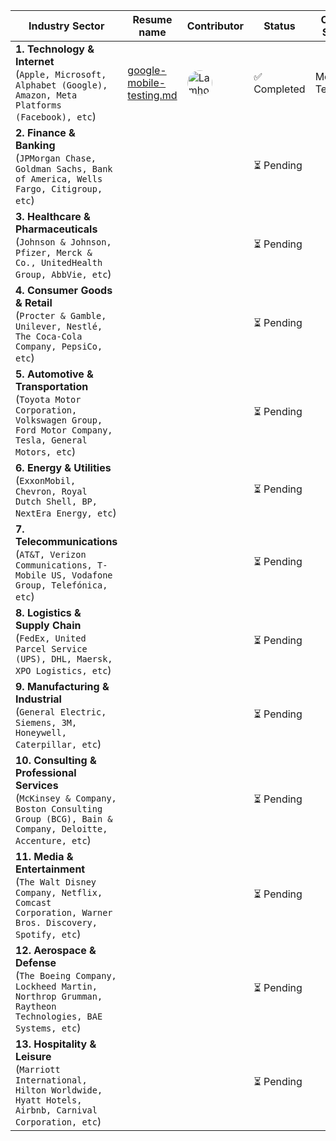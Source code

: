 | Industry Sector                                                                                                                               | Resume name                                      | Contributor                                                                                                      | Status    | Core Skill     | Resume link                   |
|-----------------------------------------------------------------------------------------------------------------------------------------------|--------------------------------------------------|------------------------------------------------------------------------------------------------------------------|-----------|----------------|-------------------------------|
| **1. Technology & Internet**<br>(`Apple, Microsoft, Alphabet (Google), Amazon, Meta Platforms (Facebook), etc`)                               | [google-mobile-testing.md](1/google-mobile-testing.md) | [<img src="https://github.com/lamhotsiagian.png?size=40" alt="Lamhot Siagian" width="40" height="40" style="border-radius:50%;">](https://github.com/lamhotsiagian) | ✅ Completed | Mobile Testing | [🔗](https://test-architect.github.io/sdet-resume-catalog/1/google-mobile-testing) |
| **2. Finance & Banking**<br>(`JPMorgan Chase, Goldman Sachs, Bank of America, Wells Fargo, Citigroup, etc`)                                   |                                                  |                                                                                                                  | ⏳ Pending |                |                               |
| **3. Healthcare & Pharmaceuticals**<br>(`Johnson & Johnson, Pfizer, Merck & Co., UnitedHealth Group, AbbVie, etc`)                            |                                                  |                                                                                                                  | ⏳ Pending |                |                               |
| **4. Consumer Goods & Retail**<br>(`Procter & Gamble, Unilever, Nestlé, The Coca-Cola Company, PepsiCo, etc`)                                 |                                                  |                                                                                                                  | ⏳ Pending |                |                               |
| **5. Automotive & Transportation**<br>(`Toyota Motor Corporation, Volkswagen Group, Ford Motor Company, Tesla, General Motors, etc`)          |                                                  |                                                                                                                  | ⏳ Pending |                |                               |
| **6. Energy & Utilities**<br>(`ExxonMobil, Chevron, Royal Dutch Shell, BP, NextEra Energy, etc`)                                              |                                                  |                                                                                                                  | ⏳ Pending |                |                               |
| **7. Telecommunications**<br>(`AT&T, Verizon Communications, T-Mobile US, Vodafone Group, Telefónica, etc`)                                   |                                                  |                                                                                                                  | ⏳ Pending |                |                               |
| **8. Logistics & Supply Chain**<br>(`FedEx, United Parcel Service (UPS), DHL, Maersk, XPO Logistics, etc`)                                    |                                                  |                                                                                                                  | ⏳ Pending |                |                               |
| **9. Manufacturing & Industrial**<br>(`General Electric, Siemens, 3M, Honeywell, Caterpillar, etc`)                                           |                                                  |                                                                                                                  | ⏳ Pending |                |                               |
| **10. Consulting & Professional Services**<br>(`McKinsey & Company, Boston Consulting Group (BCG), Bain & Company, Deloitte, Accenture, etc`) |                                                  |                                                                                                                  | ⏳ Pending |                |                               |
| **11. Media & Entertainment**<br>(`The Walt Disney Company, Netflix, Comcast Corporation, Warner Bros. Discovery, Spotify, etc`)              |                                                  |                                                                                                                  | ⏳ Pending |                |                               |
| **12. Aerospace & Defense**<br>(`The Boeing Company, Lockheed Martin, Northrop Grumman, Raytheon Technologies, BAE Systems, etc`)             |                                                  |                                                                                                                  | ⏳ Pending |                |                               |
| **13. Hospitality & Leisure**<br>(`Marriott International, Hilton Worldwide, Hyatt Hotels, Airbnb, Carnival Corporation, etc`)                |                                                  |                                                                                                                  | ⏳ Pending |                |                               |
